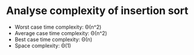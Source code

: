 # Analyse complexity of insertion sort

<ul>
<li>Worst case time complexity: Θ(n^2)</li>
<li>Average case time complexity: Θ(n^2)</li>
<li>Best case time complexity: Θ(n)</li>
<li>Space complexity: Θ(1)</li>
</ul>
